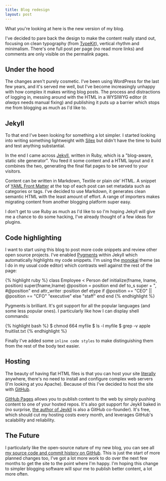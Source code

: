 ```yaml
---
title: Blog redesign
layout: post
---
```


What you're looking at here is the new version of my blog.

I've decided to pare back the design to make the content really stand out, focusing on clean typography (from [TypeKit](https://typekit.com/)), vertical rhythm and minimalism. There's one full post per page (no read more links) and comments are only visible on the permalink pages.

## Under the hood

The changes aren't purely cosmetic. I've been using WordPress for the last few years, and it's served me well, but I've become increasingly unhappy with how complex it makes writing blog posts. The process and distractions of logging in, messing around with the HTML in a WYSIWYG editor (it *always*  needs manual fixing) and publishing it puts up a barrier which stops me from blogging as much as I'd like to.

## Jekyll

To that end I've been looking for something a lot simpler. I started looking into writing something lightweight with [Silex](http://silex.sensiolabs.org/) but didn't have the time to build and test anything substantial.

In the end I came across [Jekyll](https://github.com/mojombo/jekyll), written in Ruby, which is a "blog-aware, static site generator". You feed it some content and a HTML layout and it combines the two, generating the final flat pages to be served to your visitors.

Content can be written in Markdown, Textile or plain ole' HTML. A snippet of [YAML Front Matter](https://github.com/mojombo/jekyll/wiki/yaml-front-matter) at the top of each post can set metadata such as categories or tags. I've decided to use Markdown, it generates clean semantic HTML with the least amount of effort. A range of importers makes migrating content from another blogging platform super easy.

I don't get to use Ruby as much as I'd like to so I'm hoping Jekyll will give me a chance to do some hacking, I've already thought of a few ideas for plugins.

## Code highlighting

I want to start using this blog to post more code snippets and review other open source projects. I've enabled [Pygments](http://pygments.org/) within Jekyll which automatically highlights my code snippets. I'm using the [monokai](http://www.monokai.nl/blog/2006/07/15/textmate-color-theme/) theme (as I do in my usual code editor) which contrasts well against the rest of the page:

{% highlight ruby %}
class Employee < Person
  def initialize(fname, lname, position)
    super(fname,lname)
    @position = position
  end
  def to_s
     super + ", #@position"
  end
  attr_writer :position
  def etype
     if @position == "CEO" || @position == "CFO"
         "executive"
     else
         "staff"
     end
  end
{% endhighlight %}

Pygments is brilliant. It's got support for all the popular languages (and some less popular ones). I particularly like how I can display shell commands:

{% highlight bash %}
$ chmod 664 myfile
$ ls -l myfile
$ grep -v apple fruitlist.txt
{% endhighlight %}

Finally I've added some `inline code styles` to make distinguishing them from the rest of the body text easier.

## Hosting

The beauty of having flat HTML files is that you can host your site [literally](http://www.instructables.com/id/ServDuino-Arduino-Webserver/) anywhere, there's no need to install and configure complex web servers (I'm looking at you Apache). Because of this I've decided to host the site with [GitHub](http://github.com/).

[GitHub Pages](http://pages.github.com/) allows you to publish content to the web by simply pushing content to one of your hosted repos. It's also got support for Jeykll baked in (no surprise, [the author of Jeykll](https://github.com/mojombo) is also a GitHub co-founder). It's free, which should cut my hosting costs every month, and leverages GitHub's scalability and reliability.

## The Future

I particularly like the open-source nature of my new blog, you can see all [my source code and commit history on GitHub](https://github.com/jamesmoss/jamesmoss.github.com). This is just the start of more planned changes too, I've got a lot more work to do over the next few months to get the site to the point where I'm happy. I'm hoping this change to simpler blogging software will spur me to publish better content, a lot more often.
